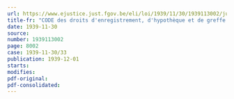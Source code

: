 ```yaml
---
url: https://www.ejustice.just.fgov.be/eli/loi/1939/11/30/1939113002/justel
title-fr: "CODE des droits d'enregistrement, d'hypothèque et de greffe (FEDERAL)"
date: 1939-11-30
source:
number: 1939113002
page: 8002
case: 1939-11-30/33
publication: 1939-12-01
starts:
modifies:
pdf-original:
pdf-consolidated:
---
```


